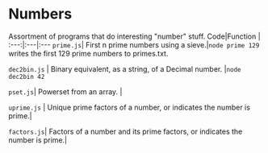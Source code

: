 Numbers
=======

Assortment of programs that do interesting "number" stuff.
Code|Function |
:---:|:---|:---
```prime.js```| First n prime numbers using a sieve.|```node prime 129``` writes the first 129 prime numbers to primes.txt.

```dec2bin.js``` | Binary equivalent, as a string,  of a Decimal number. |```node dec2bin 42```

```pset.js```| Powerset from an array. | 

```uprime.js``` | Unique prime factors of a number, or indicates the number is prime.| 

```factors.js```| Factors of a number and its prime factors, or indicates the number is prime.| 